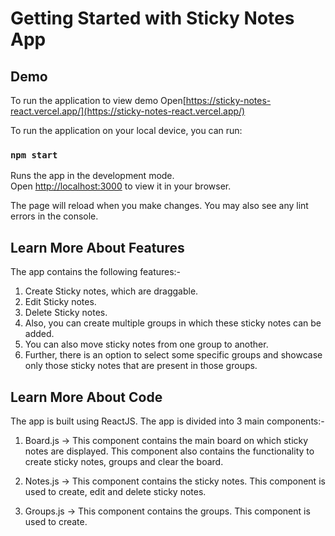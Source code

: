 # Getting Started with Sticky Notes App

## Demo

To run the application to view demo Open[https://sticky-notes-react.vercel.app/](https://sticky-notes-react.vercel.app/)

To run the application on your local device, you can run:

### `npm start`

Runs the app in the development mode.\
Open [http://localhost:3000](http://localhost:3000) to view it in your browser.

The page will reload when you make changes.
You may also see any lint errors in the console.

## Learn More About Features

The app contains the following features:-

1. Create Sticky notes, which are draggable.
2. Edit Sticky notes.
3. Delete Sticky notes.
4. Also, you can create multiple groups in which these sticky notes can be added.
5. You can also move sticky notes from one group to another.
6. Further, there is an option to select some specific groups and showcase only those sticky notes that are present in those groups.

## Learn More About Code

The app is built using ReactJS. The app is divided into 3 main components:-

1. Board.js -> This component contains the main board on which sticky notes are displayed. This component also contains the functionality to create sticky notes, groups and clear the board.

2. Notes.js -> This component contains the sticky notes. This component is used to create, edit and delete sticky notes.

3. Groups.js -> This component contains the groups. This component is used to create.
